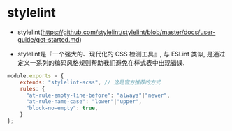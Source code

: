 # stylelint

- stylelint(https://github.com/stylelint/stylelint/blob/master/docs/user-guide/get-started.md)

- stylelint是『一个强大的、现代化的 CSS 检测工具』, 与 ESLint 类似, 是通过定义一系列的编码风格规则帮助我们避免在样式表中出现错误.


```js
module.exports = {
    extends: "stylelint-scss", // 这是官方推荐的方式
    rules: {
      "at-rule-empty-line-before": "always"|"never",
      "at-rule-name-case": "lower"|"upper",
      "block-no-empty": true,
    }
};
```
